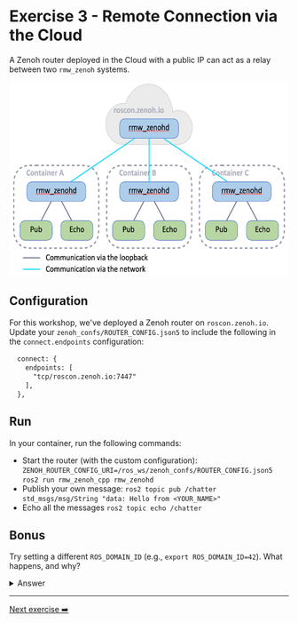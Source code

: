 # Exercise 3 - Remote Connection via the Cloud
A Zenoh router deployed in the Cloud with a public IP can act as a relay between two `rmw_zenoh` systems.

<p align="center"><img src="pictures/cloud-connectivity.png"  height="350"/></p>

## Configuration
For this workshop, we've deployed a Zenoh router on `roscon.zenoh.io`.
Update your `zenoh_confs/ROUTER_CONFIG.json5` to include the following in the `connect.endpoints` configuration:
```json5
  connect: {
    endpoints: [
      "tcp/roscon.zenoh.io:7447"
    ],
  },
```

## Run
In your container, run the following commands:
* Start the router (with the custom configuration): `ZENOH_ROUTER_CONFIG_URI=/ros_ws/zenoh_confs/ROUTER_CONFIG.json5 ros2 run rmw_zenoh_cpp rmw_zenohd`
* Publish your own message: `ros2 topic pub /chatter std_msgs/msg/String "data: Hello from <YOUR_NAME>"`
* Echo all the messages `ros2 topic echo /chatter`

## Bonus
Try setting a different `ROS_DOMAIN_ID` (e.g., `export ROS_DOMAIN_ID=42`).
What happens, and why?

<details>
<summary>Answer</summary>
Zenoh has no concept of Domain such as DDS. However, `rmw_zenoh` integrates the `ROS_DOMAIN_ID` in the mapping from topic/service names to zenoh key expressions. As a result, even if nodes use the same topic name, they won’t communicate if they are in different domains, even when connected through Zenoh.
</details>

---
[Next exercise ➡️](ex-4.md)